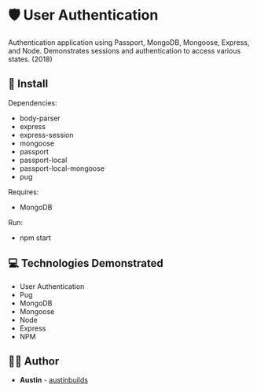 # :shield: User Authentication

Authentication application using Passport, MongoDB, Mongoose, Express, and Node. Demonstrates sessions and authentication to access various states. (2018)


## :floppy_disk: Install

Dependencies:
* body-parser
* express
* express-session
* mongoose
* passport
* passport-local
* passport-local-mongoose
* pug

Requires:
* MongoDB

Run:
* npm start


## :computer: Technologies Demonstrated

* User Authentication
* Pug
* MongoDB
* Mongoose
* Node
* Express
* NPM


## :man_technologist: Author

* **Austin** - [austinbuilds](https://github.com/austinbuilds)

